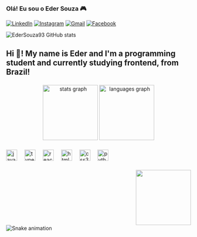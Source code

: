 ### Olá! Eu sou o Eder Souza 🎮

[![LinkedIn](https://img.shields.io/badge/LinkedIn-0077B5?style=for-the-badge&logo=linkedin&logoColor=white)](https://www.linkedin.com/in/ederaldo-souza-ribeiro-b518b773/)
[![Instagram](https://img.shields.io/badge/Instagram-E4405F?style=for-the-badge&logo=instagram&logoColor=white)](https://www.instagram.com/edersouza93/)
[![Gmail](https://img.shields.io/badge/Gmail-D14836?style=for-the-badge&logo=gmail&logoColor=white)](mailto:ederaldo.souza93@gmail.com)
[![Facebook](https://img.shields.io/badge/Facebook-1877F2?style=for-the-badge&logo=facebook&logoColor=white)](https://www.facebook.com/ederaldo.souza.773/)

![EderSouza93 GitHub stats](https://github-readme-stats.vercel.app/api?username=EderSouza93&show_icons=true&theme=dracula)

<h2 align="left">Hi 👋! My name is Eder and I'm a programming student and currently studying frontend, from Brazil!</h2>

###

<div align="center">
  <img src="https://github-readme-stats.vercel.app/api?username=EderSouza93&hide_title=false&hide_rank=false&show_icons=true&include_all_commits=true&count_private=true&disable_animations=false&theme=dracula&locale=en&hide_border=false" height="150" alt="stats graph"  />
  <img src="https://github-readme-stats.vercel.app/api/top-langs?username=EderSouza93&locale=en&hide_title=false&layout=compact&card_width=320&langs_count=5&theme=dracula&hide_border=false" height="150" alt="languages graph"  />
</div>

###

<div align="left">
  <img src="https://cdn.jsdelivr.net/gh/devicons/devicon/icons/javascript/javascript-original.svg" height="30" alt="javascript logo"  />
  <img width="12" />
  <img src="https://cdn.jsdelivr.net/gh/devicons/devicon/icons/typescript/typescript-original.svg" height="30" alt="typescript logo"  />
  <img width="12" />
  <img src="https://cdn.jsdelivr.net/gh/devicons/devicon/icons/react/react-original.svg" height="30" alt="react logo"  />
  <img width="12" />
  <img src="https://cdn.jsdelivr.net/gh/devicons/devicon/icons/html5/html5-original.svg" height="30" alt="html5 logo"  />
  <img width="12" />
  <img src="https://cdn.jsdelivr.net/gh/devicons/devicon/icons/css3/css3-original.svg" height="30" alt="css3 logo"  />
  <img width="12" />
  <img src="https://cdn.jsdelivr.net/gh/devicons/devicon/icons/python/python-original.svg" height="30" alt="python logo"  />
  <img width="12" />
</div>

###

<img align="right" height="150" src="https://i.imgflip.com/65efzo.gif"  />

###

<br clear="both">

<img src="https://raw.githubusercontent.com/EderSouza93/EderSouza93/output/snake.svg" alt="Snake animation" />

###